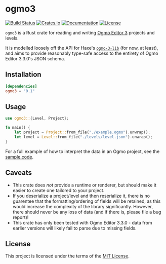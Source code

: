 # ogmo3

[![Build Status](https://img.shields.io/github/workflow/status/17cupsofcoffee/ogmo3/CI%20Build/main)](https://github.com/17cupsofcoffee/ogmo3/actions?query=branch%3Amain)
[![Crates.io](https://img.shields.io/crates/v/ogmo3.svg)](https://crates.io/crates/ogmo3)
[![Documentation](https://docs.rs/ogmo3/badge.svg)](https://docs.rs/ogmo3)
[![License](https://img.shields.io/crates/l/ogmo3.svg)](LICENSE)

`ogmo3` is a Rust crate for reading and writing [Ogmo Editor 3](https://ogmo-editor-3.github.io/) projects and levels.

It is modelled loosely off the API for Haxe's [`ogmo-3-lib`](https://github.com/Ogmo-Editor-3/ogmo-3-lib) (for now, at least), and aims to provide reasonably type-safe access to the entirety of Ogmo Editor 3.3.0's JSON schema.

## Installation


```toml
[dependencies]
ogmo3 = "0.1"
```

## Usage

```rust
use ogmo3::{Level, Project};

fn main() {
    let project = Project::from_file("./example.ogmo").unwrap();
    let level = Level::from_file("./levels/level.json").unwrap();
}
```

For a full example of how to interpret the data in an Ogmo project, see the [sample code](./examples/sample.rs).

## Caveats

* This crate does _not_ provide a runtime or renderer, but should make it easier to create one tailored to your project.
* If you deserialize a project/level and then reserialize it, there is no guarentee that the formatting/ordering of fields will be retained, as this would increase the complexity of the library significantly. However, there should never be any loss of data (and if there is, please file a bug report)!
* This crate has only been tested with Ogmo Editor 3.3.0 - data from earlier versions will likely fail to parse due to missing fields. 

## License

This project is licensed under the terms of the [MIT License](./LICENSE).